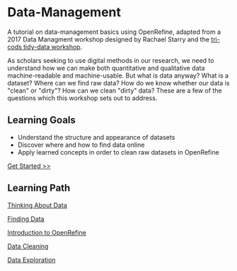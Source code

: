 # Data-Management
A tutorial on data-management basics using OpenRefine, adapted from a 2017 Data Managment workshop designed by Rachael Starry and the [tri-cods tidy-data workshop](https://github.com/tri-cods/tidy-data).

As scholars seeking to use digital methods in our research, we need to understand how we can make both quantitative and qualitative data machine-readable and machine-usable. But what is data anyway? What is a dataset? Where can we find raw data? How do we know whether our data is "clean" or "dirty"? How can we clean "dirty" data? These are a few of the questions which this workshop sets out to address.  

## Learning Goals
- Understand the structure and appearance of datasets
- Discover where and how to find data online
- Apply learned concepts in order to clean raw datasets in OpenRefine

[Get Started >>](#sections/DataThink.md)

## Learning Path
[Thinking About Data](#sections/DataThink.md)

[Finding Data](#sections/DataFind.md)

[Introduction to OpenRefine](#sections/ORIntro.md)

[Data Cleaning](#sections/DataClean.md)

[Data Exploration](#sections/DataExplore.md)
